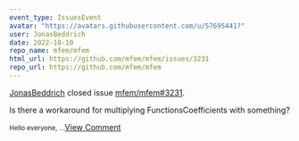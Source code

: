 ```yaml
---
event_type: IssuesEvent
avatar: "https://avatars.githubusercontent.com/u/57695441?"
user: JonasBeddrich
date: 2022-10-10
repo_name: mfem/mfem
html_url: https://github.com/mfem/mfem/issues/3231
repo_url: https://github.com/mfem/mfem
---
```


<a href='https://github.com/JonasBeddrich' target='_blank'>JonasBeddrich</a> closed issue <a href='https://github.com/mfem/mfem/issues/3231' target='_blank'>mfem/mfem#3231</a>.

<p>Is there a workaround for multiplying FunctionsCoefficients with something? </p><small>Hello everyone, ...</small><a href='https://github.com/mfem/mfem/issues/3231' target='_blank'>View Comment</a>